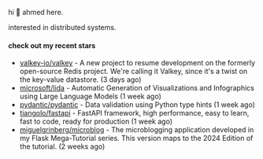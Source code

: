 hi 👋 ahmed here.

interested in distributed systems.

#### check out my recent stars

- [valkey-io/valkey](https://github.com/valkey-io/valkey) - A new project to resume development on the formerly open-source Redis project. We&#39;re calling it Valkey, since it&#39;s a twist on the key-value datastore. (3 days ago)
- [microsoft/lida](https://github.com/microsoft/lida) - Automatic Generation of Visualizations and Infographics using Large Language Models (1 week ago)
- [pydantic/pydantic](https://github.com/pydantic/pydantic) - Data validation using Python type hints (1 week ago)
- [tiangolo/fastapi](https://github.com/tiangolo/fastapi) - FastAPI framework, high performance, easy to learn, fast to code, ready for production (1 week ago)
- [miguelgrinberg/microblog](https://github.com/miguelgrinberg/microblog) - The microblogging application developed in my Flask Mega-Tutorial series. This version maps to the 2024 Edition of the tutorial. (2 weeks ago)

